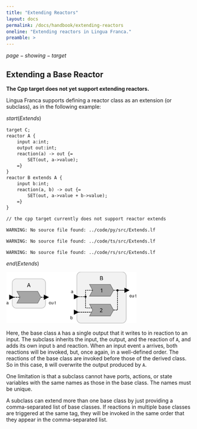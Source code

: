 ```yaml
---
title: "Extending Reactors"
layout: docs
permalink: /docs/handbook/extending-reactors
oneline: "Extending reactors in Lingua Franca."
preamble: >
---
```


$page-showing-target$

## Extending a Base Reactor

<div class="lf-cpp">

**The Cpp target does not yet support extending reactors.**

</div>

<div class="lf-c lf-py lf-ty lf-rs">

Lingua Franca supports defining a reactor class as an extension (or subclass), as in the following example:

$start(Extends)$

```lf-c
target C;
reactor A {
    input a:int;
    output out:int;
    reaction(a) -> out {=
        SET(out, a->value);
    =}
}
reactor B extends A {
    input b:int;
    reaction(a, b) -> out {=
        SET(out, a->value + b->value);
    =}
}

```

```lf-cpp
// the cpp target currently does not support reactor extends
```

```lf-py
WARNING: No source file found: ../code/py/src/Extends.lf
```

```lf-ts
WARNING: No source file found: ../code/ts/src/Extends.lf
```

```lf-rs
WARNING: No source file found: ../code/rs/src/Extends.lf
```

$end(Extends)$

<img alt="Lingua Franca diagram" src="../../../../../img/diagrams/Extends.svg" width="350"/>

Here, the base class `A` has a single output that it writes to in reaction to an input. The subclass inherits the input, the output, and the reaction of `A`, and adds its own input `b` and reaction. When an input event `a` arrives, both reactions will be invoked, but, once again, in a well-defined order. The reactions of the base class are invoked before those of the derived class. So in this case, `B` will overwrite the output produced by `A`.

One limitation is that a subclass cannot have ports, actions, or state variables with the same names as those in the base class. The names must be unique.

A subclass can extend more than one base class by just providing a comma-separated list of base classes. If reactions in multiple base classes are triggered at the same tag, they will be invoked in the same order that they appear in the comma-separated list.

</div>
